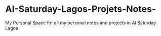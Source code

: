 # AI-Saturday-Lagos-Projets-Notes-
My Personal Space for all my personal notes and projects in AI Saturday Lagos
